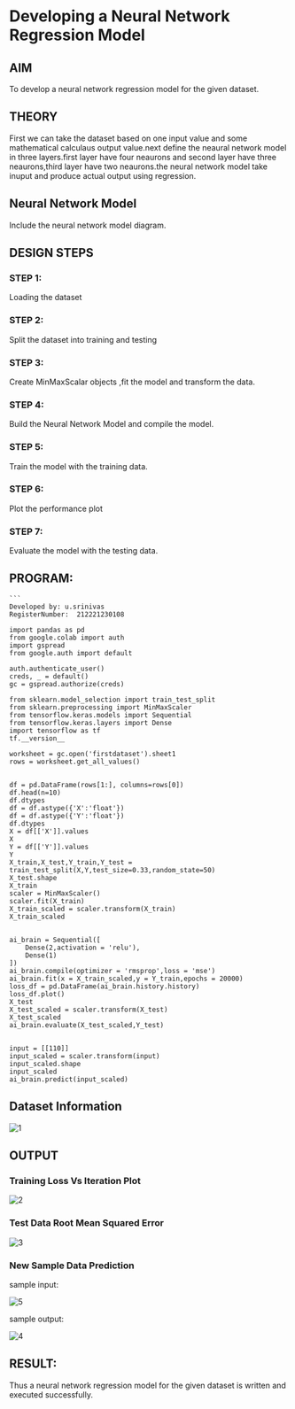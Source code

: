 # Developing a Neural Network Regression Model

## AIM

To develop a neural network regression model for the given dataset.

## THEORY

First we can take the dataset based on one input value and some mathematical calculaus output value.next define the neaural network model in three layers.first layer have four neaurons and second layer have three neaurons,third layer have two neaurons.the neural network model take inuput and produce actual output using regression.

## Neural Network Model

Include the neural network model diagram.

## DESIGN STEPS

### STEP 1:

Loading the dataset

### STEP 2:

Split the dataset into training and testing

### STEP 3:

Create MinMaxScalar objects ,fit the model and transform the data.

### STEP 4:

Build the Neural Network Model and compile the model.

### STEP 5:

Train the model with the training data.

### STEP 6:

Plot the performance plot

### STEP 7:

Evaluate the model with the testing data.

## PROGRAM:

~~~
```
Developed by: u.srinivas
RegisterNumber:  212221230108

import pandas as pd
from google.colab import auth
import gspread
from google.auth import default

auth.authenticate_user()
creds, _ = default()
gc = gspread.authorize(creds)

from sklearn.model_selection import train_test_split
from sklearn.preprocessing import MinMaxScaler
from tensorflow.keras.models import Sequential
from tensorflow.keras.layers import Dense
import tensorflow as tf
tf.__version__

worksheet = gc.open('firstdataset').sheet1
rows = worksheet.get_all_values()


df = pd.DataFrame(rows[1:], columns=rows[0])
df.head(n=10)
df.dtypes
df = df.astype({'X':'float'})
df = df.astype({'Y':'float'})
df.dtypes
X = df[['X']].values
X
Y = df[['Y']].values
Y
X_train,X_test,Y_train,Y_test = train_test_split(X,Y,test_size=0.33,random_state=50)
X_test.shape
X_train
scaler = MinMaxScaler()
scaler.fit(X_train)
X_train_scaled = scaler.transform(X_train)
X_train_scaled


ai_brain = Sequential([
    Dense(2,activation = 'relu'),
    Dense(1)
])
ai_brain.compile(optimizer = 'rmsprop',loss = 'mse')
ai_brain.fit(x = X_train_scaled,y = Y_train,epochs = 20000)
loss_df = pd.DataFrame(ai_brain.history.history)
loss_df.plot()
X_test
X_test_scaled = scaler.transform(X_test)
X_test_scaled
ai_brain.evaluate(X_test_scaled,Y_test)


input = [[110]]
input_scaled = scaler.transform(input)
input_scaled.shape
input_scaled
ai_brain.predict(input_scaled)
~~~
## Dataset Information

![1](https://user-images.githubusercontent.com/93427183/187444868-55f149ae-2084-4355-9cf1-c77be1340fb4.png)


## OUTPUT

### Training Loss Vs Iteration Plot

![2](https://user-images.githubusercontent.com/93427183/187444928-10163abf-d48d-4c69-b993-1ffe11f9659b.png)


### Test Data Root Mean Squared Error

![3](https://user-images.githubusercontent.com/93427183/187444961-2806444c-14ef-41c2-b7d3-28e0db50d566.png)


### New Sample Data Prediction

sample input:


![5](https://user-images.githubusercontent.com/93427183/187445148-1af714ba-be91-4783-8b60-61014138c862.png)


sample output:


![4](https://user-images.githubusercontent.com/93427183/187445220-6bac3735-2a1c-4384-8fc5-e8ea0b9992f2.png)

## RESULT:

Thus a neural network regression model for the given dataset is written and executed successfully.
